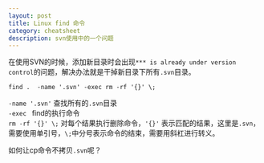 ```yaml
---
layout: post
title: Linux find 命令
category: cheatsheet
description: svn使用中的一个问题
---
```


在使用SVN的时候，添加新目录时会出现`*** is already under version control`的问题，解决办法就是干掉新目录下所有`.svn`目录。  

```
find .  -name '.svn' -exec rm -rf '{}' \;
```

`-name '.svn'` 查找所有的`.svn`目录  
`-exec ` find的执行命令  
`rm -rf '{}' \;`  对每个结果执行删除命令，`'{}'` 表示匹配的结果，这里是`.svn`，需要使用单引号，`\;`中分号表示命令的结束，需要用斜杠进行转义。

如何让cp命令不拷贝`.svn`呢？
